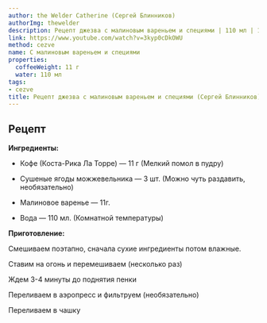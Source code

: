 ```yaml
---
author: the Welder Catherine (Сергей Блинников)
authorImg: thewelder
description: Рецепт джезва с малиновым вареньем и специями | 110 мл | 11 г
link: https://www.youtube.com/watch?v=3kyp0cDkOWU
method: cezve
name: С малиновым вареньем и специями
properties:
  coffeeWeight: 11 г
  water: 110 мл
tags:
- cezve
title: Рецепт джезва с малиновым вареньем и специями (Сергей Блинников)
---
```


## Рецепт


__Ингредиенты:__

- Кофе (Коста-Рика Ла Торре) — 11 г (Мелкий помол в пудру)

- Сушеные ягоды можжевельника — 3 шт. (Можно чуть раздавить, необязательно)

- Малиновое варенье — 11г.

- Вода — 110 мл. (Комнатной температуры)

__Приготовление:__

Смешиваем поэтапно, сначала сухие ингредиенты потом влажные.

Ставим на огонь и перемешиваем (несколько раз)

Ждем 3-4 минуты до поднятия пенки

Переливаем в аэропресс и фильтруем (необязательно)

Переливаем в чашку
